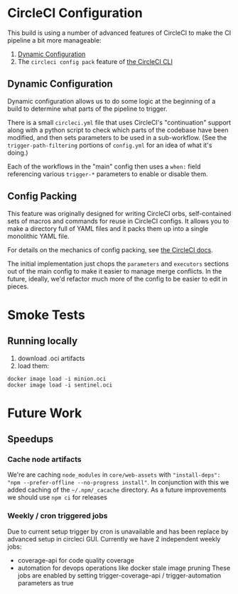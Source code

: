 # CircleCI Configuration

This build is using a number of advanced features of CircleCI to make the CI
pipeline a bit more manageable:

1. [Dynamic Configuration](https://circleci.com/docs/2.0/dynamic-config/)
2. The `circleci config pack` feature of
   [the CircleCI CLI](https://circleci.com/docs/2.0/local-cli/)

## Dynamic Configuration

Dynamic configuration allows us to do some logic at the beginning of a build
to determine what parts of the pipeline to trigger.

There is a small `circleci.yml` file that uses CircleCI's "continuation"
support along with a python script to check which parts of the codebase
have been modified, and then sets parameters to be used in a sub-workflow.
(See the `trigger-path-filtering` portions of `config.yml` for an idea of
what it's doing.)

Each of the workflows in the "main" config then uses a `when:` field
referencing various `trigger-*` parameters to enable or disable them.

## Config Packing

This feature was originally designed for writing CircleCI orbs, self-contained
sets of macros and commands for reuse in CircleCI configs.  It allows you to
make a directory full of YAML files and it packs them up into a single
monolithic YAML file.

For details on the mechanics of config packing, see
[the CircleCI docs](https://circleci.com/docs/2.0/local-cli/#packing-a-config).

The initial implementation just chops the `parameters` and `executors`
sections out of the main config to make it easier to manage merge
conflicts. In the future, ideally, we'd refactor much more of the config
to be easier to edit in pieces.

# Smoke Tests

## Running locally

1. download .oci artifacts
2. load them:
```
docker image load -i minion.oci
docker image load -i sentinel.oci
```

# Future Work

## Speedups

### Cache node artifacts

We're are caching `node_modules` in `core/web-assets` with
`"install-deps": "npm --prefer-offline --no-progress install"`.
In conjunction with this we added caching of the `~/.npm/_cacache`
directory. As a future improvements we should use `npm ci` for releases

### Weekly / cron triggered jobs

Due to current setup trigger by cron is unavailable and has been replace by
advanced setup in circleci GUI. Currently we have 2 independent weekly jobs:
   - coverage-api for code quality coverage
   - automation for devops operations like docker stale image pruning
These jobs are enabled by setting  trigger-coverage-api / trigger-automation
parameters as true
